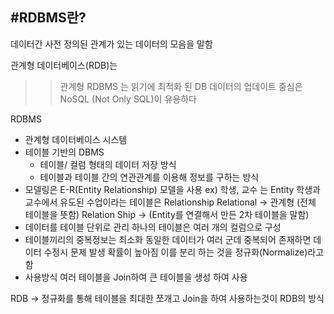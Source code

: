 
#RDBMS란?
---
데이터간 사전 정의된 관계가 있는 데이터의 모음을 말함

관계형 데이터베이스(RDB)는
>> 관계형 RDBMS 는 읽기에 최적화 된 DB
데이터의 업데이트 중심은 NoSQL (Not Only SQL)이 유용하다

RDBMS
- 관계형 데이터베이스 시스템
- 테이블 기반의 DBMS
    * 테이블/ 컬럼 형태의 데이터 저장 방식
    * 테이블과 테이블 간의 연관관계를 이용해 정보를 구하는 방식
- 모델링은 E-R(Entity Relationship) 모델을 사용
    ex) 학생, 교수 는 Entity 학생과 교수에서 유도된 수업이라는 테이블은 Relationship
    Relational -> 관계형 (전체 테이블을 뜻함)
    Relation Ship -> (Entity를 연결해서 만든 2차 테이블을 말함)
- 데이터를 테이블 단위로 관리
    하나의 테이블은 여러 개의 컬럼으로 구성
- 테이블끼리의 중복정보는 최소화
    동일한 데이터가 여러 군데 중복되어 존재하면 데이터 수정시 문제 발생 확률이 높아짐
    이를 분리 하는 것을 정규화(Normalize)라고 함
- 사용방식
    여러 테이블을 Join하여 큰 테이블을 생성 하여 사용

RDB -> 정규화를 통해 테이블을 최대한 쪼개고 Join을 하여 사용하는것이 RDB의 방식
